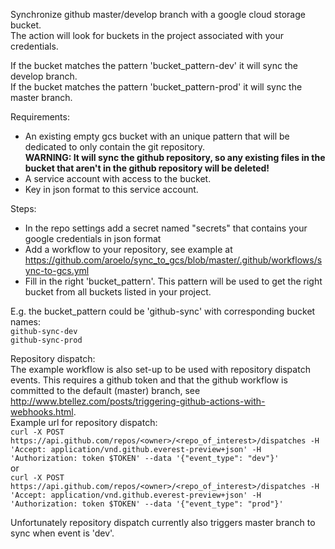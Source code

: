 Synchronize github master/develop branch with a google cloud storage bucket.  
The action will look for buckets in the project associated with your credentials.

If the bucket matches the pattern 'bucket_pattern-dev' it will sync the develop branch.  
If the bucket matches the pattern 'bucket_pattern-prod' it will sync the master branch.

Requirements:
- An existing empty gcs bucket with an unique pattern that will be dedicated to only contain the git repository.  
**WARNING: It will sync the github repository, so any existing files in the bucket that aren't in the github repository will be deleted!**
- A service account with access to the bucket.
- Key in json format to this service account.

Steps:
- In the repo settings add a secret named "secrets" that contains your google credentials in json format
- Add a workflow to your repository, see example at https://github.com/aroelo/sync_to_gcs/blob/master/.github/workflows/sync-to-gcs.yml
- Fill in the right 'bucket_pattern'. This pattern will be used to get the right bucket from all buckets listed in your project.

E.g. the bucket_pattern could be 'github-sync' with corresponding bucket names:  
`github-sync-dev`  
`github-sync-prod`

Repository dispatch:  
The example workflow is also set-up to be used with repository dispatch events.
This requires a github token and that the github workflow is committed to the default (master) branch, see http://www.btellez.com/posts/triggering-github-actions-with-webhooks.html.  
Example url for repository dispatch:  
`curl -X POST https://api.github.com/repos/<owner>/<repo_of_interest>/dispatches -H 'Accept: application/vnd.github.everest-preview+json' -H 'Authorization: token $TOKEN' --data '{"event_type": "dev"}'`  
or    
`curl -X POST https://api.github.com/repos/<owner>/<repo_of_interest>/dispatches -H 'Accept: application/vnd.github.everest-preview+json' -H 'Authorization: token $TOKEN' --data '{"event_type": "prod"}'`

Unfortunately repository dispatch currently also triggers master branch to sync when event is 'dev'.

